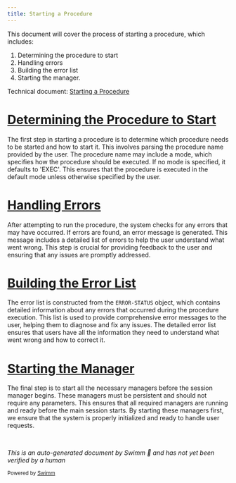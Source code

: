 ```yaml
---
title: Starting a Procedure
---
```

This document will cover the process of starting a procedure, which includes:

1. Determining the procedure to start
2. Handling errors
3. Building the error list
4. Starting the manager.

Technical document: <SwmLink doc-title="Starting a Procedure">[Starting a Procedure](/.swm%5Cstarting-a-procedure.04vsf5gw.sw.md)</SwmLink>

# [Determining the Procedure to Start](https://app.swimm.io/repos/Z2l0aHViJTNBJTNBT3BlbkVkZ2VfUmV0aXJlZF9Qcm9kdWN0cyUzQSUzQVBBUFA5Mg==/docs/04vsf5gw#determining-the-procedure-to-start)

The first step in starting a procedure is to determine which procedure needs to be started and how to start it. This involves parsing the procedure name provided by the user. The procedure name may include a mode, which specifies how the procedure should be executed. If no mode is specified, it defaults to 'EXEC'. This ensures that the procedure is executed in the default mode unless otherwise specified by the user.

# [Handling Errors](https://app.swimm.io/repos/Z2l0aHViJTNBJTNBT3BlbkVkZ2VfUmV0aXJlZF9Qcm9kdWN0cyUzQSUzQVBBUFA5Mg==/docs/04vsf5gw#handling-errors)

After attempting to run the procedure, the system checks for any errors that may have occurred. If errors are found, an error message is generated. This message includes a detailed list of errors to help the user understand what went wrong. This step is crucial for providing feedback to the user and ensuring that any issues are promptly addressed.

# [Building the Error List](https://app.swimm.io/repos/Z2l0aHViJTNBJTNBT3BlbkVkZ2VfUmV0aXJlZF9Qcm9kdWN0cyUzQSUzQVBBUFA5Mg==/docs/04vsf5gw#building-the-error-list)

The error list is constructed from the `ERROR-STATUS` object, which contains detailed information about any errors that occurred during the procedure execution. This list is used to provide comprehensive error messages to the user, helping them to diagnose and fix any issues. The detailed error list ensures that users have all the information they need to understand what went wrong and how to correct it.

# [Starting the Manager](https://app.swimm.io/repos/Z2l0aHViJTNBJTNBT3BlbkVkZ2VfUmV0aXJlZF9Qcm9kdWN0cyUzQSUzQVBBUFA5Mg==/docs/04vsf5gw#starting-the-manager)

The final step is to start all the necessary managers before the session manager begins. These managers must be persistent and should not require any parameters. This ensures that all required managers are running and ready before the main session starts. By starting these managers first, we ensure that the system is properly initialized and ready to handle user requests.

&nbsp;

*This is an auto-generated document by Swimm 🌊 and has not yet been verified by a human*

<SwmMeta version="3.0.0" repo-id="Z2l0aHViJTNBJTNBT3BlbkVkZ2VfUmV0aXJlZF9Qcm9kdWN0cyUzQSUzQVBBUFA5Mg==" repo-name="OpenEdge_Retired_Products"><sup>Powered by [Swimm](/)</sup></SwmMeta>
